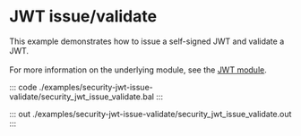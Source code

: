 # JWT issue/validate

This example demonstrates how to issue a self-signed JWT and
validate a JWT.<br/><br/>
For more information on the underlying module,
see the [JWT module](https://docs.central.ballerina.io/ballerina/jwt/latest/).


::: code ./examples/security-jwt-issue-validate/security_jwt_issue_validate.bal :::

::: out ./examples/security-jwt-issue-validate/security_jwt_issue_validate.out :::